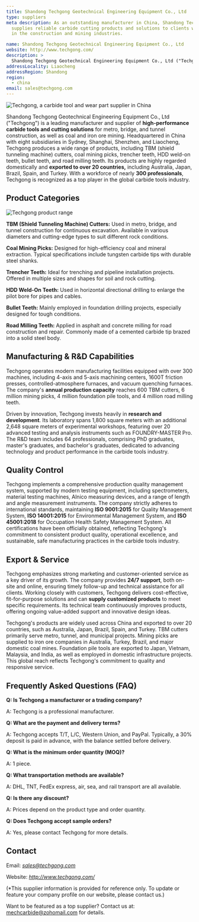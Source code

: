 ```yaml
---
title: Shandong Techgong Geotechnical Engineering Equipment Co., Ltd
type: suppliers
meta description: As an outstanding manufacturer in China, Shandong Techgong
  supplies reliable carbide cutting products and solutions to clients worldwide
  in the construction and mining industries.

name: Shandong Techgong Geotechnical Engineering Equipment Co., Ltd
website: http://www.techgong.com/
description: >
  Shandong Techgong Geotechnical Engineering Equipment Co., Ltd ("Techgong") is a professional manufacturer of high-performance carbide tools, including TBM cutters, mining picks, foundation pile tools, and road milling teeth. Techgong exports to over 20 countries, including Australia, Japan, Brazil, Spain, and Turkey. With modern manufacturing facilities, advanced R&D capabilities, and quality control certified to ISO 9001, 14001, and 45001 standards, Techgong provides durable, efficient, and customized solutions, along with responsive global service and technical support.
addressLocality: Liaocheng
addressRegion: Shandong
region:
  - china
email: sales@techgong.com
---
```


![Techgong, a carbide tool and wear part supplier in China](/uploads/supplier-techgong-1.jpg "Techgong, a carbide tool and wear part supplier in China")

Shandong Techgong Geotechnical Engineering Equipment Co., Ltd ("Techgong") is a leading manufacturer and supplier of **high-performance carbide tools and cutting solutions** for metro, bridge, and tunnel construction, as well as coal and iron ore mining. Headquartered in China with eight subsidiaries in Sydney, Shanghai, Shenzhen, and Liaocheng, Techgong produces a wide range of products, including TBM (shield tunneling machine) cutters, coal mining picks, trencher teeth, HDD weld-on teeth, bullet teeth, and road milling teeth. Its products are highly regarded domestically and **exported to over 20 countries,** including Australia, Japan, Brazil, Spain, and Turkey. With a workforce of nearly **300 professionals**, Techgong is recognized as a top player in the global carbide tools industry.

## Product Categories

![Techgong product range](/uploads/supplier-techgong-2.jpg "Techgong product range")

**TBM (Shield Tunneling Machine) Cutters:** Used in metro, bridge, and tunnel construction for continuous excavation. Available in various diameters and cutting-edge types to suit different rock conditions.

**Coal Mining Picks:** Designed for high-efficiency coal and mineral extraction. Typical specifications include tungsten carbide tips with durable steel shanks.

**Trencher Teeth:** Ideal for trenching and pipeline installation projects. Offered in multiple sizes and shapes for soil and rock cutting.

**HDD Weld-On Teeth:** Used in horizontal directional drilling to enlarge the pilot bore for pipes and cables.

**Bullet Teeth:** Mainly employed in foundation drilling projects, especially designed for tough conditions.

**Road Milling Teeth:** Applied in asphalt and concrete milling for road construction and repair. Commonly made of a cemented carbide tip brazed into a solid steel body.

## Manufacturing & R&D Capabilities

Techgong operates modern manufacturing facilities equipped with over 300 machines, including 4-axis and 5-axis machining centers, 1600T friction presses, controlled-atmosphere furnaces, and vacuum quenching furnaces. The company's **annual production capacity** reaches 600 TBM cutters, 6 million mining picks, 4 million foundation pile tools, and 4 million road milling teeth.

Driven by innovation, Techgong invests heavily in **research and development**. Its laboratory spans 1,800 square meters with an additional 2,648 square meters of experimental workshops, featuring over 20 advanced testing and analysis instruments such as FOUNDRY-MASTER Pro. The R&D team includes 64 professionals, comprising PhD graduates, master's graduates, and bachelor's graduates, dedicated to advancing technology and product performance in the carbide tools industry.

## Quality Control

Techgong implements a comprehensive production quality management system, supported by modern testing equipment, including spectrometers, material testing machines, Alnico measuring devices, and a range of length and angle measurement instruments. The company strictly adheres to international standards, maintaining **ISO 9001:2015** for Quality Management System, **ISO 14001:2015** for Environmental Management System, and **ISO 45001:2018** for Occupation Health Safety Management System. All certifications have been officially obtained, reflecting Techgong's commitment to consistent product quality, operational excellence, and sustainable, safe manufacturing practices in the carbide tools industry.

## Export & Service

Techgong emphasizes strong marketing and customer-oriented service as a key driver of its growth. The company provides **24/7 support**, both on-site and online, ensuring timely follow-up and technical assistance for all clients. Working closely with customers, Techgong delivers cost-effective, fit-for-purpose solutions and can **supply customized products** to meet specific requirements. Its technical team continuously improves products, offering ongoing value-added support and innovative design ideas.

Techgong's products are widely used across China and exported to over 20 countries, such as Australia, Japan, Brazil, Spain, and Turkey. TBM cutters primarily serve metro, tunnel, and municipal projects. Mining picks are supplied to iron ore companies in Australia, Turkey, Brazil, and major domestic coal mines. Foundation pile tools are exported to Japan, Vietnam, Malaysia, and India, as well as employed in domestic infrastructure projects. This global reach reflects Techgong's commitment to quality and responsive service.

## Frequently Asked Questions (FAQ)

**Q: Is Techgong a manufacturer or a trading company?**

A: Techgong is a professional manufacturer.

**Q: What are the payment and delivery terms?**

A: Techgong accepts T/T, L/C, Western Union, and PayPal. Typically, a 30% deposit is paid in advance, with the balance settled before delivery.

**Q: What is the minimum order quantity (MOQ)?**

A: 1 piece.

**Q: What transportation methods are available?**

A: DHL, TNT, FedEx express, air, sea, and rail transport are all available.

**Q: Is there any discount?**

A: Prices depend on the product type and order quantity.

**Q: Does Techgong accept sample orders?**

A: Yes, please contact Techgong for more details.

## Contact

Email: *sales@techgong.com*

Website: *http://www.techgong.com/*

(*This supplier information is provided for reference only. To update or feature your company profile on our website, please contact us.)

Want to be featured as a top supplier? Contact us at: mechcarbide@zohomail.com for details.
